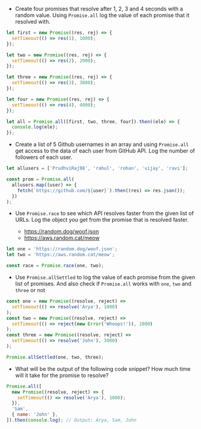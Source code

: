 - Create four promises that resolve after 1, 2, 3 and 4 seconds with a random value. Using `Promise.all` log the value of each promise that it resolved with.

```js
let first = new Promise((res, rej) => {
  setTimeout(() => res(1), 1000);
});

let two = new Promise((res, rej) => {
  setTimeout(() => res(2), 2000);
});

let three = new Promise((res, rej) => {
  setTimeout(() => res(3), 3000);
});

let four = new Promise((res, rej) => {
  setTimeout(() => res(4), 4000);
});

let all = Promise.all([first, two, three, four]).then((ele) => {
  console.log(ele);
});
```

- Create a list of 5 Github usernames in an array and using `Promise.all` get access to the data of each user from GitHub API. Log the number of followers of each user.

```js
let allusers = ['PrudhviRaj98', 'rahul', 'rohan', 'vijay', 'ravi'];

const prom = Promise.all(
  allusers.map((user) => {
    fetch(`https://github.com/${user}`).then((res) => res.json());
  })
);
```

- Use `Promise.race` to see which API resolves faster from the given list of URLs. Log the object you get from the promise that is resolved faster.

  - https://random.dog/woof.json
  - https://aws.random.cat/meow

```js
let one = 'https://random.dog/woof.json';
let two = 'https://aws.random.cat/meow';

const race = Promise.race(one, two);
```

- Use `Promise.allSettled` to log the value of each promise from the given list of promises. And also check if `Promise.all` works with `one`, `two` and `three` or not

```js
const one = new Promise((resolve, reject) =>
  setTimeout(() => resolve('Arya'), 1000)
);
const two = new Promise((resolve, reject) =>
  setTimeout(() => reject(new Error('Whoops!')), 2000)
);
const three = new Promise((resolve, reject) =>
  setTimeout(() => resolve('John'), 3000)
);

Promise.allSettled(one, two, three);
```

- What will be the output of the following code snippet? How much time will it take for the promise to resolve?

```js
Promise.all([
  new Promise((resolve, reject) => {
    setTimeout(() => resolve('Arya'), 1000);
  }),
  'Sam',
  { name: 'John' },
]).then(console.log); // Output: Arya, Sam, John
```
